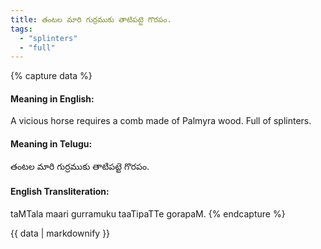 ```yaml
---
title: తంటల మారి గుర్రముకు తాటిపట్టె గొరపం.
tags:
  - "splinters"
  - "full"
---
```


{% capture data %}
#### Meaning in English:
A vicious horse requires a comb made of Palmyra wood.
Full of splinters.

#### Meaning in Telugu:
తంటల మారి గుర్రముకు తాటిపట్టె గొరపం.

#### English Transliteration:
taMTala maari gurramuku taaTipaTTe gorapaM.
{% endcapture %}

<div class="notice">{{ data | markdownify }}</div>

